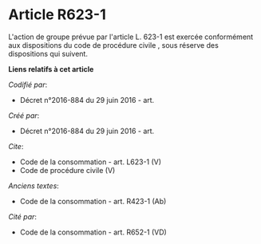 # Article R623-1

L'action de groupe prévue par l'article L. 623-1 est exercée conformément aux dispositions du  code de procédure civile ,
sous réserve des dispositions qui suivent.

**Liens relatifs à cet article**

_Codifié par_:

  - Décret n°2016-884 du 29 juin 2016 - art.

_Créé par_:

  - Décret n°2016-884 du 29 juin 2016 - art.

_Cite_:

  - Code de la consommation - art. L623-1 (V)
  - Code de procédure civile (V)

_Anciens textes_:

  - Code de la consommation - art. R423-1 (Ab)

_Cité par_:

  - Code de la consommation - art. R652-1 (VD)
